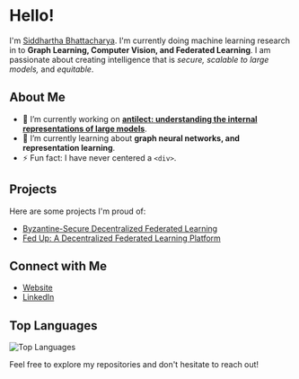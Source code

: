 # Hello!

I'm <u>Siddhartha Bhattacharya</u>. I'm currently doing machine learning research in to **Graph Learning, Computer Vision, and Federated Learning**. I am passionate about creating intelligence that is _secure, scalable to large models,_ and _equitable_.

## About Me

- 🔭 I’m currently working on **[antilect: understanding the internal representations of large models]([link](https://github.com/sidb70/gmn))**.
- 🌱 I’m currently learning about **graph neural networks, and representation learning**.
- ⚡ Fun fact: I have never centered a `<div>`.

## Projects

Here are some projects I'm proud of:

- [Byzantine-Secure Decentralized Federated Learning]([link](https://github.com/sidb70/DFL-Secure-Aggregation))
- [Fed Up: A Decentralized Federated Learning Platform]([link](https://github.com/sidb70/SpartaHackFed))

## Connect with Me

- [Website](https://sid-bhat.notion.site/Siddhartha-Bhattacharya-4e5d6782cc474f08842b3ea75c5ecefe?pvs=4)
- [LinkedIn](https://www.linkedin.com/in/sid-bhat/)

## Top Languages

![Top Languages](https://github-readme-stats.vercel.app/api/top-langs/?username=sidb70&layout=compact)

Feel free to explore my repositories and don't hesitate to reach out!

